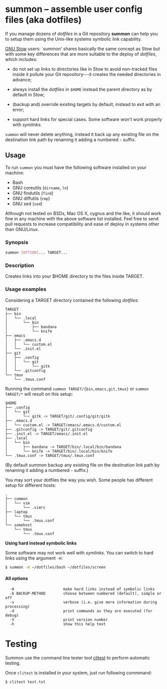 # summon &ndash; assemble user config files (aka dotfiles)

If you manage dozens of *dotfiles* in a Git repository **summon** can help you
to setup them using the Unix-like systems symbolic link capability.

[GNU Stow](https://www.gnu.org/software/stow/) users: `summon' shares basically
the same concept as Stow but with some key differences that are more suitable to
the deploy of *dotfiles*, which includes:

  - do not set up links to directories like in Stow to avoid non-tracked files
    inside it pollute your Git repository---it creates the needed directories in
    advance;

  - always install the *dotfiles* in `$HOME` instead the parent directory as by
    default in Stow;

  - (backup and) override existing targets by default, instead to exit with an
    error;

  - support hard links for special cases. Some software won't work properly with
    *symlinks*.

`summon` will never delete anything, instead it back up any existing file on the
destination link path by renaming it adding a numbered `~` suffix.


## Usage

To run `summon` you must have the following software installed on your machine:

  - Bash
  - GNU coreutils (`dirname`, `ln`)
  - GNU findutils (`find`)
  - GNU diffutils (`cmp`)
  - GNU sed (`sed`)

Although not tested on BSDs, Mac OS X, cygnus and the like, it should work fine
in any machine with the above software list installed. Feel free to send pull
requests to increase compatibility and ease of deploy in systems other than
GNU/Linux.

### Synopsis

```sh
summon [OPTION]... TARGET...
```

### Description

Creates links into your $HOME directory to the files inside TARGET.

### Usage examples

Considering a TARGET directory contained the following *dotfiles*:

```
TARGET
├── bin
│   └── .local
│       └── bin
│           ├── bandana
│           └── knife
├── emacs
│   ├── .emacs.d
│   │   └── custom.el
│   └── .init.el
├── git
│   ├── .config
│   │   └── git
│   │       └── gitk
│   └── .gitconfig
└── tmux
    └── .tmux.conf
```

Running the command `summon TARGET/{bin,emacs,git,tmux}` or `summon TARGET/*`
will result on this setup:

```
$HOME
├── .config
│   └── git
│       └── gitk -> TARGET/git/.config/git/gitk
├── .emacs.d
│   └── custom.el -> TARGET/emacs/.emacs.d/custom.el
├── .gitconfig -> TARGET/git/.gitconfig
├── .init.el -> TARGET/emacs/.init.el
├── .local
│   └── bin
│       ├── bandana -> TARGET/bin/.local/bin/bandana
│       └── knife -> TARGET/bin/.local/bin/knife
└── .tmux.conf -> TARGET/tmux/.tmux.conf
 ```

(By default *summon* backup any existing file on the destination link path by
renaming it adding a numbered `~` suffix.)


You may sort your dotfiles the way you wish. Some people has different setup for
different hosts:

```
.
├── common
│   └── vim
│       └── .vimrc
├── laptop
│   └── tmux
│       └── .tmux.conf
└── somehost
    └── tmux
        └── .tmux.conf
```

**Using hard instead symbolic links**

Some software may not work well with *symlinks*. You can switch to hard links
using the argument `-H`:

```sh
$ summon -H ~/dotfiles/bash ~/dotfiles/screen
```

#### All options

```
  -H                      make hard links instead of symbolic links
  -b BACKUP-METHOD        choose between numbered (default), simple or off
  -v                      verbose (i.e. give more information during processing)
  -d                      print commands as they are executed (for debug)
  -V                      print version number
  -h                      show this help text
```

# Testing

Summon use the command line tester tool
[clitest](https://github.com/aureliojargas/clitest) to perform automatic
testing.

Once `clitest` is installed in your system, just run following
commmand:

```sh
$ clitest test.txt
```
